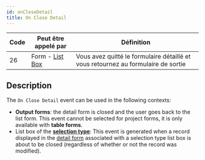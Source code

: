 ```yaml
---
id: onCloseDetail
title: On Close Detail
---
```


| Code | Peut être appelé par                               | Définition                                                                        |
| ---- | -------------------------------------------------- | --------------------------------------------------------------------------------- |
| 26   | Form - [List Box](FormObjects/listbox_overview.md) | Vous avez quitté le formulaire détaillé et vous retournez au formulaire de sortie |

## Description

The `On Close Detail` event can be used in the following contexts:

- **Output forms**: the detail form is closed and the user goes back to the list form. This event cannot be selected for project forms, it is only available with **table forms**.
- List box of the [**selection type**](FormObjects/listbox_overview.md#selection-list-boxes): This event is generated when a record displayed in the [detail form](FormObjects/properties_ListBox.md#detail-form-name) associated with a selection type list box is about to be closed (regardless of whether or not the record was modified).
